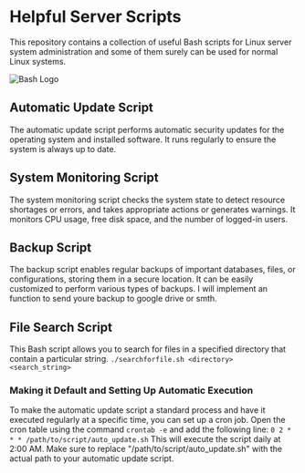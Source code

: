 # Helpful Server Scripts

This repository contains a collection of useful Bash scripts for Linux server system administration and some of them surely can be used for normal Linux systems.


![Bash Logo](https://bashlogo.com/img/logo/svg/full_colored_dark.svg)

## Automatic Update Script
The automatic update script performs automatic security updates for the operating system and installed software. It runs regularly to ensure the system is always up to date.

## System Monitoring Script
The system monitoring script checks the system state to detect resource shortages or errors, and takes appropriate actions or generates warnings. It monitors CPU usage, free disk space, and the number of logged-in users.

## Backup Script
The backup script enables regular backups of important databases, files, or configurations, storing them in a secure location. It can be easily customized to perform various types of backups. I will implement an function to send youre backup to google drive or smth.


## File Search Script
This Bash script allows you to search for files in a specified directory that contain a particular string. `./searchforfile.sh <directory> <search_string>`

### Making it Default and Setting Up Automatic Execution
To make the automatic update script a standard process and have it executed regularly at a specific time, you can set up a cron job. Open the cron table using the command `crontab -e` and add the following line:
`0 2 * * * /path/to/script/auto_update.sh` This will execute the script daily at 2:00 AM. Make sure to replace "/path/to/script/auto_update.sh" with the actual path to your automatic update script.
